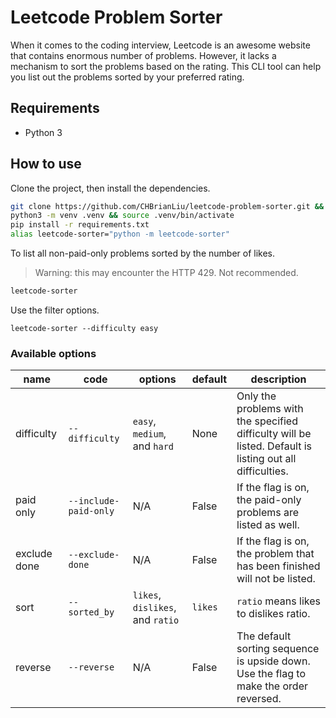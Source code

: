 # Leetcode Problem Sorter

When it comes to the coding interview, Leetcode is an awesome website that contains enormous number of problems. However, it lacks a mechanism to sort the problems based on the rating. This CLI tool can help you list out the problems sorted by your preferred rating.

## Requirements

* Python 3

## How to use

Clone the project, then install the dependencies.

```bash
git clone https://github.com/CHBrianLiu/leetcode-problem-sorter.git && cd leetcode-problem-sorter
python3 -m venv .venv && source .venv/bin/activate
pip install -r requirements.txt
alias leetcode-sorter="python -m leetcode-sorter"
```

To list all non-paid-only problems sorted by the number of likes.
> Warning: this may encounter the HTTP 429. Not recommended.

```bash
leetcode-sorter
```

Use the filter options.

```base
leetcode-sorter --difficulty easy
```

### Available options

| name | code | options | default | description |
| --- | --- | --- | --- | --- |
| difficulty | `--difficulty` | `easy`, `medium`, and `hard` | None | Only the problems with the specified difficulty will be listed. Default is listing out all difficulties. |
| paid only | `--include-paid-only` | N/A | False | If the flag is on, the paid-only problems are listed as well. |
| exclude done | `--exclude-done` | N/A | False | If the flag is on, the problem that has been finished will not be listed. |
| sort | `--sorted_by` | `likes`, `dislikes`, and `ratio` | `likes` | `ratio` means likes to dislikes ratio. |
| reverse | `--reverse` | N/A | False | The default sorting sequence is upside down. Use the flag to make the order reversed. |
